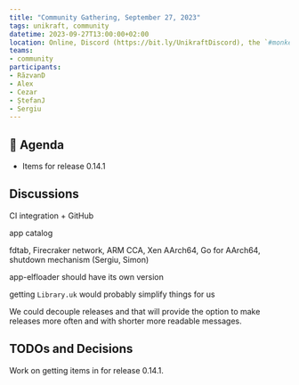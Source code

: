 ```yaml
---
title: "Community Gathering, September 27, 2023"
tags: unikraft, community
datetime: 2023-09-27T13:00:00+02:00
location: Online, Discord (https://bit.ly/UnikraftDiscord), the `#monkey-business` voice channel
teams:
- community
participants:
- RăzvanD
- Alex
- Cezar
- ȘtefanJ
- Sergiu
---
```


## :dart: Agenda

- Items for release 0.14.1

## Discussions

CI integration + GitHub

app catalog

fdtab, Firecraker network, ARM CCA, Xen AArch64, Go for AArch64, shutdown mechanism (Sergiu, Simon)

app-elfloader should have its own version

getting `Library.uk` would probably simplify things for us

We could decouple releases and that will provide the option to make releases more often and with shorter more readable messages.

## TODOs and Decisions

Work on getting items in for release 0.14.1.
